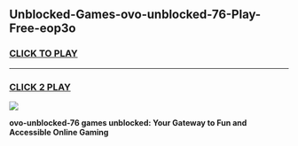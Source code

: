 
## Unblocked-Games-ovo-unblocked-76-Play-Free-eop3o
<h3>
<a href="https://premium76.site?title=ovo-unblocked-76&ref=20M">CLICK TO PLAY</a></h3>
<hr>

<h3>
<a href="https://premium76.site?title=ovo-unblocked-76&ref=20M">CLICK 2 PLAY</a>
  
</h3>

<a href="https://premium76.site?title=ovo-unblocked-76&ref=19M"><img src="https://clearcache.store/games.png"></a>


**ovo-unblocked-76 games unblocked: Your Gateway to Fun and Accessible Online Gaming**
